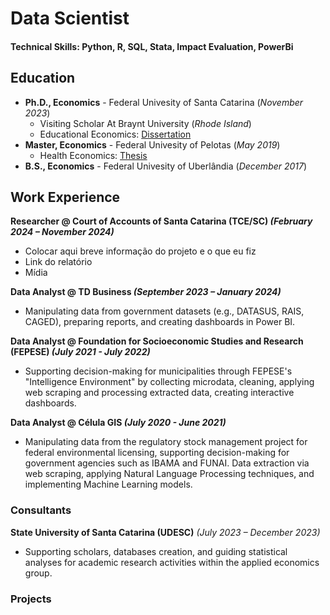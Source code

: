 # Data Scientist

#### Technical Skills: Python, R, SQL, Stata, Impact Evaluation, PowerBi

## Education
- **Ph.D., Economics** - Federal Univesity of Santa Catarina (*November 2023*) 
    - Visiting Scholar At Braynt University (*Rhode Island*)
    - Educational Economics: [Dissertation](https://pergamum.ufsc.br/acervo/385288)
- **Master, Economics** - Federal Univesity of Pelotas (*May 2019*)
    - Health Economics: [Thesis](https://wp.ufpel.edu.br/ppgom/files/2019/09/Victor-Buttignon.pdf)
- **B.S., Economics** - Federal Univesity of Uberlândia (*December 2017*)

## Work Experience

**Researcher @ Court of Accounts of Santa Catarina  (TCE/SC) *(February 2024 – November 2024)***
- Colocar aqui breve informação do projeto e o que eu fiz
- Link do relatório
- Mídia

**Data Analyst @ TD Business *(September 2023 – January 2024)*** 
-	Manipulating data from government datasets (e.g., DATASUS, RAIS, CAGED), preparing reports, and creating dashboards in Power BI. 

**Data Analyst @ Foundation for Socioeconomic Studies and Research (FEPESE) *(July 2021 - July 2022)*** 
-	Supporting decision-making for municipalities through FEPESE's "Intelligence Environment" by collecting microdata, cleaning, applying web scraping and processing extracted data, creating interactive dashboards. 

**Data Analyst @ Célula GIS *(July 2020 - June 2021)*** 
-	Manipulating data from the regulatory stock management project for federal environmental licensing, supporting decision-making for government agencies such as IBAMA and FUNAI. Data extraction via web scraping, applying Natural Language Processing techniques, and implementing Machine Learning models. 


### Consultants 
**State University of Santa Catarina (UDESC)** *(July 2023 – December 2023)* 
-	Supporting scholars, databases creation, and guiding statistical analyses for academic research activities within the applied economics group. 

### Projects